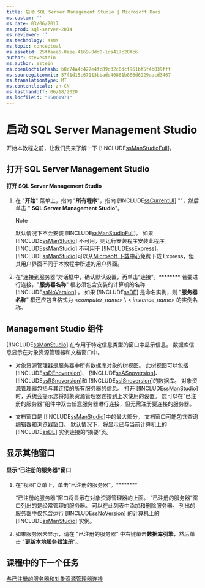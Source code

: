 ```yaml
---
title: 启动 SQL Server Management Studio | Microsoft Docs
ms.custom: ''
ms.date: 03/06/2017
ms.prod: sql-server-2014
ms.reviewer: ''
ms.technology: ssms
ms.topic: conceptual
ms.assetid: 25ffaea6-0eee-4169-8dd0-1da417c28fc6
author: stevestein
ms.author: sstein
ms.openlocfilehash: b8c74a4c427e4fc89d32c0dcf961bf5f4b839fff
ms.sourcegitcommit: 57f1d15c67113bbadd40861b886d6929aacd3467
ms.translationtype: MT
ms.contentlocale: zh-CN
ms.lasthandoff: 06/18/2020
ms.locfileid: "85061971"
---
```

# <a name="start-sql-server-management-studio"></a>启动 SQL Server Management Studio
  开始本教程之前，让我们先来了解一下 [!INCLUDE[ssManStudioFull](../../includes/ssmanstudiofull-md.md)]。  
  
## <a name="opening-sql-server-management-studio"></a>打开 SQL Server Management Studio  
  
#### <a name="to-open-sql-server-management-studio"></a>打开 SQL Server Management Studio  
  
1.  在 "**开始**" 菜单上，指向 "**所有程序**"，指向 [!INCLUDE[ssCurrentUI](../../includes/sscurrentui-md.md)] ""，然后单击 " **SQL Server Management Studio**"。  
  
    > [!NOTE]  
    >  默认情况下不会安装 [!INCLUDE[ssManStudioFull](../../includes/ssmanstudiofull-md.md)]。 如果 [!INCLUDE[ssManStudio](../../includes/ssmanstudio-md.md)] 不可用，则运行安装程序安装此程序。 [!INCLUDE[ssManStudio](../../includes/ssmanstudio-md.md)] 不可用于 [!INCLUDE[ssExpress](../../includes/ssexpress-md.md)]。 [!INCLUDE[ssManStudio](../../includes/ssmanstudio-md.md)]可以从[Microsoft 下载中心](https://www.microsoft.com/download/details.aspx?id=14630)免费下载 Express，但其用户界面不同于本教程中所述的用户界面。  
  
2.  在“连接到服务器”对话框中，确认默认设置，再单击“连接”。******** 若要进行连接，"**服务器名称**" 框必须包含安装的计算机的名称 [!INCLUDE[ssNoVersion](../../includes/ssnoversion-md.md)] 。 如果 [!INCLUDE[ssDE](../../includes/ssde-md.md)] 是命名实例，则 "**服务器名称**" 框还应包含格式为 \<*computer_name*> \\ < *instance_name*> 的实例名称。  
  
## <a name="management-studio-components"></a>Management Studio 组件  
 [!INCLUDE[ssManStudio](../../includes/ssmanstudio-md.md)] 在专用于特定信息类型的窗口中显示信息。 数据库信息显示在对象资源管理器和文档窗口中。  
  
-   对象资源管理器是服务器中所有数据库对象的树视图。 此树视图可以包括 [!INCLUDE[ssDEnoversion](../../includes/ssdenoversion-md.md)]、 [!INCLUDE[ssASnoversion](../../includes/ssasnoversion-md.md)]、 [!INCLUDE[ssRSnoversion](../../includes/ssrsnoversion-md.md)]和 [!INCLUDE[ssISnoversion](../../includes/ssisnoversion-md.md)]的数据库。 对象资源管理器包括与其连接的所有服务器的信息。 打开 [!INCLUDE[ssManStudio](../../includes/ssmanstudio-md.md)]时，系统会提示您将对象资源管理器连接到上次使用的设置。 您可以在“已注册的服务器”组件中双击任意服务器进行连接，但无需注册要连接的服务器。  
  
-   文档窗口是 [!INCLUDE[ssManStudio](../../includes/ssmanstudio-md.md)]中的最大部分。 文档窗口可能包含查询编辑器和浏览器窗口。 默认情况下，将显示已与当前计算机上的 [!INCLUDE[ssDE](../../includes/ssde-md.md)] 实例连接的“摘要”页。  
  
## <a name="showing-additional-windows"></a>显示其他窗口  
  
#### <a name="to-show-the-registered-servers-window"></a>显示“已注册的服务器”窗口  
  
1.  在“视图”菜单上，单击“已注册的服务器”。********  
  
     “已注册的服务器”窗口将显示在对象资源管理器的上面。 “已注册的服务器”窗口列出的是经常管理的服务器。 可以在此列表中添加和删除服务器。 列出的服务器中仅包含运行 [!INCLUDE[ssNoVersion](../../includes/ssnoversion-md.md)] 的计算机上的 [!INCLUDE[ssManStudio](../../includes/ssmanstudio-md.md)] 实例。  
  
2.  如果服务器未显示，请在 "已注册的服务器" 中右键单击**数据库引擎**，然后单击 "**更新本地服务器注册**"。  
  
## <a name="next-task-in-lesson"></a>课程中的下一个任务  
 [与已注册的服务器和对象资源管理器连接](../object/object-explorer.md)  
  
  

